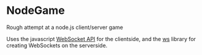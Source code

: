 NodeGame
==============

Rough attempt at a node.js client/server game

Uses the javascript [WebSocket API](https://developer.mozilla.org/en-US/docs/Web/API/WebSocket) for the clientside, and the [ws](https://github.com/websockets/ws) library for creating WebSockets on the serverside.

